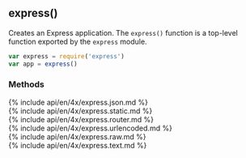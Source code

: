 <h2 id="express">express()</h2>

Creates an Express application. The `express()` function is a top-level function exported by the `express` module.

```js
var express = require('express')
var app = express()
```

<h3 id='express.methods'>Methods</h3>

<section markdown="1">
  {% include api/en/4x/express.json.md %}
</section>

<section markdown="1">
  {% include api/en/4x/express.static.md %}
</section>

<section markdown="1">
  {% include api/en/4x/express.router.md %}
</section>

<section markdown="1">
  {% include api/en/4x/express.urlencoded.md %}
</section>

<section markdown="1">
  {% include api/en/4x/express.raw.md %}
</section>

<section markdown="1">
  {% include api/en/4x/express.text.md %}
</section>
